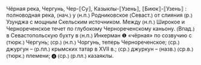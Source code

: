 ---
---

Чёрная река, Чергунь, Чер-⟦Су⟧, Казыклы-⟦Узень⟧, ⟦Биюк⟧-⟦Узень⟧
: полноводная река, ⦅нач.⦆ у ⦅н.п.⦆ Родниковское ⦅Севаст.⦆ от слияния ⦅р.⦆ Узунджа с мощным Скельским источником. Между ⦅н.п.⦆ Широкое и Чернореченское течет по глубокому Чернореченскому каньону. ⦅Впад.⦆ в Севастопольскую бухту в ⦅н.п.⦆ Инкерман ❶ «чёрная» по созвучию с ⦅тюрк.⦆ Чергунь; ⦅ср.⦆ ⦅н.п.⦆ Чоргунь, теперь Чернореченское; ⦅ср.⦆ джургун – ⦅р.пл.⦆ крымских татар в XVII в.; ⦅ср.⦆ джуркун – ⦅назв.⦆ ⦅ср.в.⦆ ⦅тюрк.⦆ племени; ❹ ⦅ср.⦆ ⦅р.пл.⦆ казаяклы.

